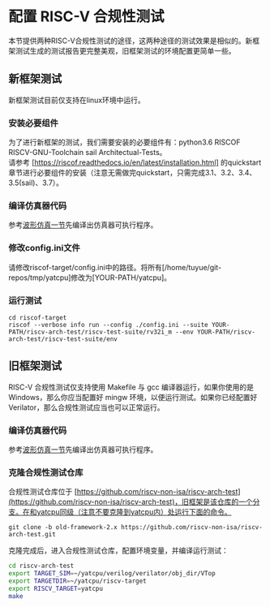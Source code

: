 # 配置 RISC-V 合规性测试

本节提供两种RISC-V合规性测试的途径，这两种途径的测试效果是相似的。新框架测试生成的测试报告更完整美观，旧框架测试的环境配置更简单一些。

## 新框架测试
新框架测试目前仅支持在linux环境中运行。

### 安装必要组件

为了进行新框架的测试，我们需要安装的必要组件有：python3.6  RISCOF  RISCV-GNU-Toolchain sail Architectual-Tests。 <br>
请参考 [https://riscof.readthedocs.io/en/latest/installation.html] 的quickstart章节进行必要组件的安装（注意无需做完quickstart，只需完成3.1、3.2、3.4、3.5(sail)、3.7）。

### 编译仿真器代码

参考[波形仿真一节](simulation.md#%E4%BD%BF%E7%94%A8-verilator-%E4%BB%BF%E7%9C%9F%E7%94%9F%E6%88%90%E6%B3%A2%E5%BD%A2%E6%96%87%E4%BB%B6)先编译出仿真器可执行程序。

### 修改config.ini文件

请修改riscof-target/config.ini中的路径。将所有[/home/tuyue/git-repos/tmp/yatcpu]修改为[YOUR-PATH/yatcpu]。
  
### 运行测试
```
cd riscof-target
riscof --verbose info run --config ./config.ini --suite YOUR-PATH/riscv-arch-test/riscv-test-suite/rv32i_m --env YOUR-PATH/riscv-arch-test/riscv-test-suite/env
```

## 旧框架测试
RISC-V 合规性测试仅支持使用 Makefile 与 gcc 编译器运行，如果你使用的是 Windows，那么你应当配置好 mingw 环境，以便运行测试。如果你已经配置好 Verilator，那么合规性测试应当也可以正常运行。

### 编译仿真器代码

参考[波形仿真一节](simulation.md#%E4%BD%BF%E7%94%A8-verilator-%E4%BB%BF%E7%9C%9F%E7%94%9F%E6%88%90%E6%B3%A2%E5%BD%A2%E6%96%87%E4%BB%B6)先编译出仿真器可执行程序。

### 克隆合规性测试仓库

合规性测试仓库位于 [https://github.com/riscv-non-isa/riscv-arch-test](https://github.com/riscv-non-isa/riscv-arch-test)，旧框架是该仓库的一个分支。在和yatcpu同级（注意不要克隆到yatcpu内）处运行下面的命令。

```
git clone -b old-framework-2.x https://github.com/riscv-non-isa/riscv-arch-test.git
```

克隆完成后，进入合规性测试仓库，配置环境变量，并编译运行测试：

```bash
cd riscv-arch-test
export TARGET_SIM=~/yatcpu/verilog/verilator/obj_dir/VTop
export TARGETDIR=~/yatcpu/riscv-target
export RISCV_TARGET=yatcpu
make
```
